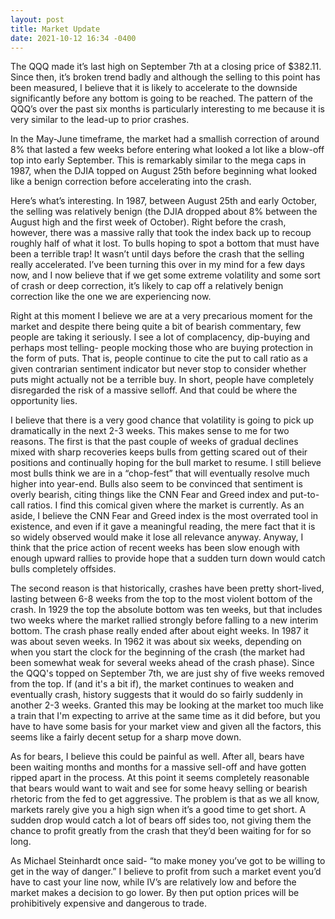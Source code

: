 ```yaml
---
layout: post
title: Market Update
date: 2021-10-12 16:34 -0400
---
```


The QQQ made it’s last high on September 7th at a closing price of $382.11. Since then, it’s broken trend badly and although the selling to this point has been measured, I believe that it is likely to accelerate to the downside significantly before any bottom is going to be reached. The pattern of the QQQ’s over the past six months is particularly interesting to me because it is very similar to the lead-up to prior crashes.

In the May-June timeframe, the market had a smallish correction of around 8% that lasted a few weeks before entering what looked a lot like a blow-off top into early September. This is remarkably similar to the mega caps in 1987, when the DJIA topped on August 25th before beginning what looked like a benign correction before accelerating into the crash.

Here’s what’s interesting. In 1987, between August 25th and early October, the selling was relatively benign (the DJIA dropped about 8% between the August high and the first week of October). Right before the crash, however, there was a massive rally that took the index back up to recoup roughly half of what it lost. To bulls hoping to spot a bottom that must have been a terrible trap! It wasn’t until days before the crash that the selling really accelerated. I’ve been turning this over in my mind for a few days now, and I now believe that if we get some extreme volatility and some sort of crash or deep correction, it’s likely to cap off a relatively benign correction like the one we are experiencing now.

Right at this moment I believe we are at a very precarious moment for the market and despite there being quite a bit of bearish commentary, few people are taking it seriously. I see a lot of complacency, dip-buying and perhaps most telling- people mocking those who are buying protection in the form of puts. That is, people continue to cite the put to call ratio as a given contrarian sentiment indicator but never stop to consider whether puts might actually not be a terrible buy. In short, people have completely disregarded the risk of a massive selloff. And that could be where the opportunity lies.

I believe that there is a very good chance that volatility is going to pick up dramatically in the next 2-3 weeks. This makes sense to me for two reasons. The first is that the past couple of weeks of gradual declines mixed with sharp recoveries keeps bulls from getting scared out of their positions and continually hoping for the bull market to resume. I still believe most bulls think we are in a “chop-fest” that will eventually resolve much higher into year-end. Bulls also seem to be convinced that sentiment is overly bearish, citing things like the CNN Fear and Greed index and put-to-call ratios. I find this comical given where the market is currently. As an aside, I believe the CNN Fear and Greed index is the most overrated tool in existence, and even if it gave a meaningful reading, the mere fact that it is so widely observed would make it lose all relevance anyway. Anyway, I think that the price action of recent weeks has been slow enough with enough upward rallies to provide hope that a sudden turn down would catch bulls completely offsides.

The second reason is that historically, crashes have been pretty short-lived, lasting between 6-8 weeks from the top to the most violent bottom of the crash. In 1929 the top the absolute bottom was ten weeks, but that includes two weeks where the market rallied strongly before falling to a new interim bottom. The crash phase really ended after about eight weeks. In 1987 it was about seven weeks. In 1962 it was about six weeks, depending on when you start the clock for the beginning of the crash (the market had been somewhat weak for several weeks ahead of the crash phase). Since the QQQ's topped on September 7th, we are just shy of five weeks removed from the top. If (and it's a bit if), the market continues to weaken and eventually crash, history suggests that it would do so fairly suddenly in another 2-3 weeks. Granted this may be looking at the market too much like a train that I'm expecting to arrive at the same time as it did before, but you have to have some basis for your market view and given all the factors, this seems like a fairly decent setup for a sharp move down.

As for bears, I believe this could be painful as well. After all, bears have been waiting months and months for a massive sell-off and have gotten ripped apart in the process. At this point it seems completely reasonable that bears would want to wait and see for some heavy selling or bearish rhetoric from the fed to get aggressive. The problem is that as we all know, markets rarely give you a high sign when it’s a good time to get short. A sudden drop would catch a lot of bears off sides too, not giving them the chance to profit greatly from the crash that they’d been waiting for for so long.

As Michael Steinhardt once said- “to make money you’ve got to be willing to get in the way of danger.” I believe to profit from such a market event you’d have to cast your line now, while IV’s are relatively low and before the market makes a decision to go lower. By then put option prices will be prohibitively expensive and dangerous to trade.
